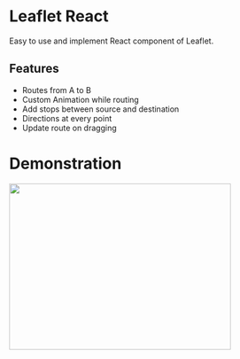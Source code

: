# Leaflet React
Easy to use and implement React component of Leaflet.

## Features
- Routes from A to B
- Custom Animation while routing
- Add stops between source and destination
- Directions at every point
- Update route on dragging

# Demonstration
<img src="https://github.com/doomer-doomer/LeafletReact/assets/74721478/0f4baa41-3f5b-4357-a3cf-ff24c0e8a4c1" data-canonical-src="https://gyazo.com/eb5c5741b6a9a16c692170a41a49c858.png" width="400" height="300" />
